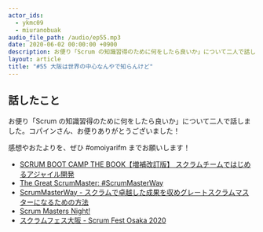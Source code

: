 ```yaml
---
actor_ids:
  - ykmc09
  - miuranobuak
audio_file_path: /audio/ep55.mp3
date: 2020-06-02 00:00:00 +0900
description: お便り「Scrum の知識習得のために何をしたら良いか」について二人で話しました
layout: article
title: "#55 大阪は世界の中心なんやで知らんけど"
---
```


## 話したこと
お便り「Scrum の知識習得のために何をしたら良いか」について二人で話しました。コパインさん、お便りありがとうございました！

感想やおたよりを、ぜひ #omoiyarifm までお願いします！

- [SCRUM BOOT CAMP THE BOOK【増補改訂版】 スクラムチームではじめるアジャイル開発](https://amzn.to/2yQKpOS)
- [The Great ScrumMaster: #ScrumMasterWay](https://amzn.to/2MiTpz7)
- [ScrumMasterWay - スクラムで卓越した成果を収めグレートスクラムマスターになるための方法](https://scrummasterway.com/scrummasterway-ja.html)
- [Scrum Masters Night!](https://smn.connpass.com/)
- [スクラムフェス大阪 - Scrum Fest Osaka 2020](https://www.scrumosaka.org/)
